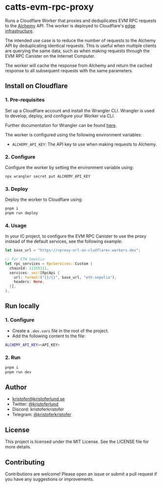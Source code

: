 # catts-evm-rpc-proxy

Runs a Cloudflare Worker that proxies and deduplicates EVM RPC requests to the [Alchemy](https://www.alchemy.com) API. The worker is deployed to Cloudflare's [edge infrastructure](https://www.cloudflare.com/network/).

The intended use case is to reduce the number of requests to the Alchemy API by deduplicating identical requests. This is useful when multiple clients are querying the same data, such as when making requests through the EVM RPC Canister on the Internet Computer.

The worker will cache the response from Alchemy and return the cached response to all subsequent requests with the same parameters.

## Install on Cloudflare

### 1. Pre-requisites

Set up a Cloudflare account and install the Wrangler CLI. Wrangler is used to develop, deploy, and configure your Worker via CLI.

Further documentation for Wrangler can be found [here](https://developers.cloudflare.com/workers/tooling/wrangler).

The worker is configured using the following environment variables:

- `ALCHEMY_API_KEY`: The API key to use when making requests to Alchemy.

### 2. Configure

Configure the worker by setting the environment variable using:

```bash
npx wrangler secret put ALCHEMY_API_KEY
```

### 3. Deploy

Deploy the worker to Cloudflare using:

```bash
pnpm i
pnpm run deploy
```

### 4. Usage

In your IC project, to configure the EVM RPC Canister to use the proxy instead of the default services, see the following example:

```rust
let base_url = "https://<proxy-url-on-cludflare>.workers.dev";

// For ETH Sepolia
let rpc_services = RpcServices::Custom {
  chainId: 11155111,
  services: vec![RpcApi {
    url: format!("{}/{}", base_url, "eth-sepolia"),
    headers: None,
  }],
},
```

## Run locally

### 1. Configure

- Create a `.dev.vars` file in the root of the project.
- Add the following content to the file:

```bash
ALCHEMY_API_KEY=<API_KEY>
```

### 2. Run

```bash
pnpm i
pnpm run dev
```

## Author

- [kristofer@kristoferlund.se](mailto:kristofer@kristoferlund.se)
- Twitter: [@kristoferlund](https://twitter.com/kristoferlund)
- Discord: kristoferkristofer
- Telegram: [@kristoferkristofer](https://t.me/kristoferkristofer)

## License

This project is licensed under the MIT License. See the LICENSE file for more details.

## Contributing

Contributions are welcome! Please open an issue or submit a pull request if you have any suggestions or improvements.
